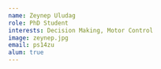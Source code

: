 ```yaml
---
name: Zeynep Uludag
role: PhD Student
interests: Decision Making, Motor Control
image: zeynep.jpg
email: ps14zu
alum: true
---
```



